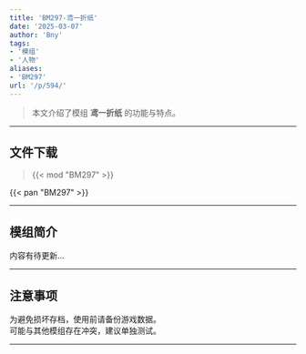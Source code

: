 ```yaml
---
title: 'BM297-鸢一折纸'
date: '2025-03-07'
author: 'Bny'
tags:
- '模组'
- '人物'
aliases:
- 'BM297'
url: '/p/594/'
---
```


> 本文介绍了模组 **鸢一折纸** 的功能与特点。

---

## 文件下载  

> {{< mod "BM297" >}}  

{{< pan "BM297" >}}  

---

## 模组简介

>  
内容有待更新...  

---

## 注意事项

>  
为避免损坏存档，使用前请备份游戏数据。  
可能与其他模组存在冲突，建议单独测试。  

---

